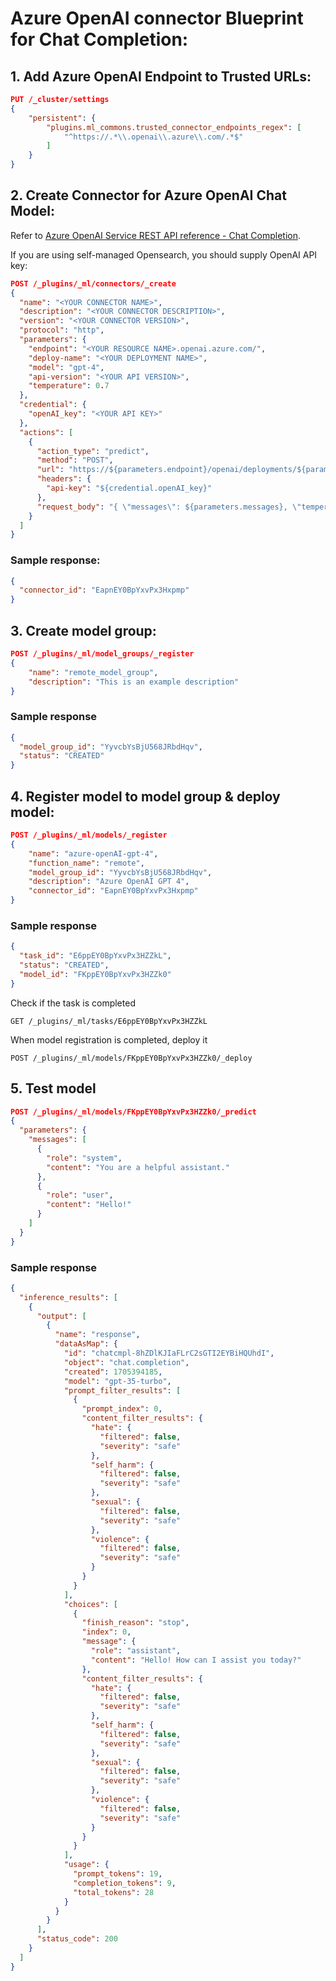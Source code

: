 # Azure OpenAI connector Blueprint for Chat Completion:

## 1. Add Azure OpenAI Endpoint to Trusted URLs:

```json
PUT /_cluster/settings
{
    "persistent": {
        "plugins.ml_commons.trusted_connector_endpoints_regex": [
            "^https://.*\\.openai\\.azure\\.com/.*$"
        ]
    }
}
```

## 2. Create Connector for Azure OpenAI Chat Model:

Refer to [Azure OpenAI Service REST API reference - Chat Completion](https://learn.microsoft.com/en-us/azure/ai-services/openai/reference#chat-completions).

If you are using self-managed Opensearch, you should supply OpenAI API key:


```json
POST /_plugins/_ml/connectors/_create
{
  "name": "<YOUR CONNECTOR NAME>",
  "description": "<YOUR CONNECTOR DESCRIPTION>",
  "version": "<YOUR CONNECTOR VERSION>",
  "protocol": "http",
  "parameters": {
    "endpoint": "<YOUR RESOURCE NAME>.openai.azure.com/",
    "deploy-name": "<YOUR DEPLOYMENT NAME>",
    "model": "gpt-4",
    "api-version": "<YOUR API VERSION>",
    "temperature": 0.7
  },
  "credential": {
    "openAI_key": "<YOUR API KEY>"
  },
  "actions": [
    {
      "action_type": "predict",
      "method": "POST",
      "url": "https://${parameters.endpoint}/openai/deployments/${parameters.deploy-name}/chat/completions?api-version=${parameters.api-version}",
      "headers": {
        "api-key": "${credential.openAI_key}"
      },
      "request_body": "{ \"messages\": ${parameters.messages}, \"temperature\": ${parameters.temperature} }"
    }
  ]
}
```

### Sample response:
```json
{
  "connector_id": "EapnEY0BpYxvPx3Hxpmp"
}
```

## 3. Create model group:

```json
POST /_plugins/_ml/model_groups/_register
{
    "name": "remote_model_group",
    "description": "This is an example description"
}
```

### Sample response
```json
{
  "model_group_id": "YyvcbYsBjU568JRbdHqv",
  "status": "CREATED"
}
```

## 4. Register model to model group & deploy model:

```json
POST /_plugins/_ml/models/_register
{
    "name": "azure-openAI-gpt-4",
    "function_name": "remote",
    "model_group_id": "YyvcbYsBjU568JRbdHqv",
    "description": "Azure OpenAI GPT 4",
    "connector_id": "EapnEY0BpYxvPx3Hxpmp"
}
```

### Sample response
```json
{
  "task_id": "E6ppEY0BpYxvPx3HZZkL",
  "status": "CREATED",
  "model_id": "FKppEY0BpYxvPx3HZZk0"
}
```

Check if the task is completed
```
GET /_plugins/_ml/tasks/E6ppEY0BpYxvPx3HZZkL
```

When model registration is completed, deploy it
```
POST /_plugins/_ml/models/FKppEY0BpYxvPx3HZZk0/_deploy
```

## 5. Test model
```json
POST /_plugins/_ml/models/FKppEY0BpYxvPx3HZZk0/_predict
{
  "parameters": {
    "messages": [
      {
        "role": "system",
        "content": "You are a helpful assistant."
      },
      {
        "role": "user",
        "content": "Hello!"
      }
    ]
  }
}
```

### Sample response

```json
{
  "inference_results": [
    {
      "output": [
        {
          "name": "response",
          "dataAsMap": {
            "id": "chatcmpl-8hZDlKJIaFLrC2sGTI2EYBiHQUhdI",
            "object": "chat.completion",
            "created": 1705394185,
            "model": "gpt-35-turbo",
            "prompt_filter_results": [
              {
                "prompt_index": 0,
                "content_filter_results": {
                  "hate": {
                    "filtered": false,
                    "severity": "safe"
                  },
                  "self_harm": {
                    "filtered": false,
                    "severity": "safe"
                  },
                  "sexual": {
                    "filtered": false,
                    "severity": "safe"
                  },
                  "violence": {
                    "filtered": false,
                    "severity": "safe"
                  }
                }
              }
            ],
            "choices": [
              {
                "finish_reason": "stop",
                "index": 0,
                "message": {
                  "role": "assistant",
                  "content": "Hello! How can I assist you today?"
                },
                "content_filter_results": {
                  "hate": {
                    "filtered": false,
                    "severity": "safe"
                  },
                  "self_harm": {
                    "filtered": false,
                    "severity": "safe"
                  },
                  "sexual": {
                    "filtered": false,
                    "severity": "safe"
                  },
                  "violence": {
                    "filtered": false,
                    "severity": "safe"
                  }
                }
              }
            ],
            "usage": {
              "prompt_tokens": 19,
              "completion_tokens": 9,
              "total_tokens": 28
            }
          }
        }
      ],
      "status_code": 200
    }
  ]
}
```

